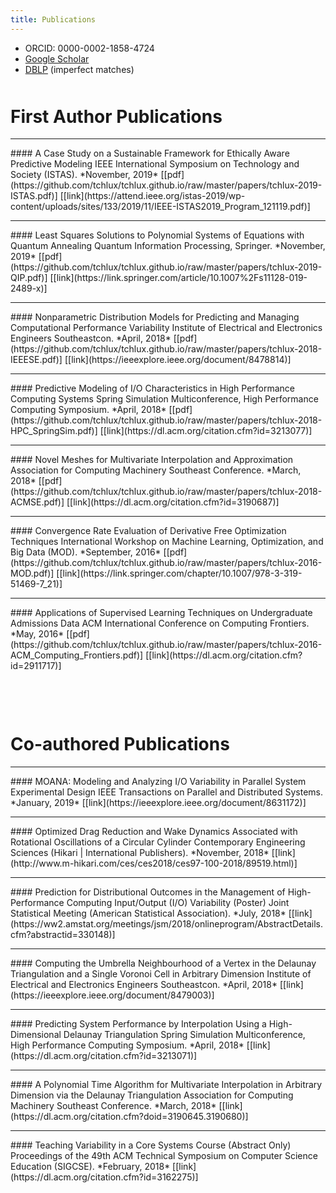 ```yaml
---
title: Publications
---
```


<style type="text/css">
hr { margin-top: "30px" !important; }
</style>

- ORCID: 0000-0002-1858-4724
- [Google Scholar](https://scholar.google.com/citations?user=wamfO3sAAAAJ&hl=en)
- [DBLP](https://dblp.org/pers/hd/l/Lux:Thomas) (imperfect matches)

<p style="margin-bottom:50px;"></p>

# First Author Publications

<hr>
#### A Case Study on a Sustainable Framework for Ethically Aware Predictive Modeling
IEEE International Symposium on Technology and Society (ISTAS). *November, 2019* [[pdf](https://github.com/tchlux/tchlux.github.io/raw/master/papers/tchlux-2019-ISTAS.pdf)] [[link](https://attend.ieee.org/istas-2019/wp-content/uploads/sites/133/2019/11/IEEE-ISTAS2019_Program_121119.pdf)]

<hr>
#### Least Squares Solutions to Polynomial Systems of Equations with Quantum Annealing
Quantum Information Processing, Springer. *November, 2019* [[pdf](https://github.com/tchlux/tchlux.github.io/raw/master/papers/tchlux-2019-QIP.pdf)] [[link](https://link.springer.com/article/10.1007%2Fs11128-019-2489-x)]

<hr>
#### Nonparametric Distribution Models for Predicting and Managing Computational Performance Variability
Institute of Electrical and Electronics Engineers Southeastcon. *April, 2018* [[pdf](https://github.com/tchlux/tchlux.github.io/raw/master/papers/tchlux-2018-IEEESE.pdf)] [[link](https://ieeexplore.ieee.org/document/8478814)]

<hr>
#### Predictive Modeling of I/O Characteristics in High Performance Computing Systems
Spring Simulation Multiconference, High Performance Computing Symposium. *April, 2018* [[pdf](https://github.com/tchlux/tchlux.github.io/raw/master/papers/tchlux-2018-HPC_SpringSim.pdf)] [[link](https://dl.acm.org/citation.cfm?id=3213077)]

<hr>
#### Novel Meshes for Multivariate Interpolation and Approximation
Association for Computing Machinery Southeast Conference. *March, 2018* [[pdf](https://github.com/tchlux/tchlux.github.io/raw/master/papers/tchlux-2018-ACMSE.pdf)] [[link](https://dl.acm.org/citation.cfm?id=3190687)]

<hr>
#### Convergence Rate Evaluation of Derivative Free Optimization Techniques
International Workshop on Machine Learning, Optimization, and Big Data (MOD). *September, 2016* [[pdf](https://github.com/tchlux/tchlux.github.io/raw/master/papers/tchlux-2016-MOD.pdf)] [[link](https://link.springer.com/chapter/10.1007/978-3-319-51469-7_21)]

<hr>
#### Applications of Supervised Learning Techniques on Undergraduate Admissions Data 
ACM International Conference on Computing Frontiers. *May, 2016* [[pdf](https://github.com/tchlux/tchlux.github.io/raw/master/papers/tchlux-2016-ACM_Computing_Frontiers.pdf)] [[link](https://dl.acm.org/citation.cfm?id=2911717)]



<p style="margin-bottom:100px;"></p>

# Co-authored Publications

<hr>
#### MOANA: Modeling and Analyzing I/O Variability in Parallel System Experimental Design
IEEE Transactions on Parallel and Distributed Systems. *January, 2019* [[link](https://ieeexplore.ieee.org/document/8631172)]

<hr>
#### Optimized Drag Reduction and Wake Dynamics Associated with Rotational Oscillations of a Circular Cylinder
Contemporary Engineering Sciences (Hikari | International Publishers). *November, 2018* [[link](http://www.m-hikari.com/ces/ces2018/ces97-100-2018/89519.html)]

<hr>
#### Prediction for Distributional Outcomes in the Management of High-Performance Computing Input/Output (I/O) Variability (Poster)
Joint Statistical Meeting (American Statistical Association). *July, 2018* [[link](https://ww2.amstat.org/meetings/jsm/2018/onlineprogram/AbstractDetails.cfm?abstractid=330148)]

<hr>
#### Computing the Umbrella Neighbourhood of a Vertex in the Delaunay Triangulation and a Single Voronoi Cell in Arbitrary Dimension
Institute of Electrical and Electronics Engineers Southeastcon. *April, 2018* [[link](https://ieeexplore.ieee.org/document/8479003)]

<hr>
#### Predicting System Performance by Interpolation Using a High-Dimensional Delaunay Triangulation
Spring Simulation Multiconference, High Performance Computing Symposium. *April, 2018* [[link](https://dl.acm.org/citation.cfm?id=3213071)]

<hr>
#### A Polynomial Time Algorithm for Multivariate Interpolation in Arbitrary Dimension via the Delaunay Triangulation
Association for Computing Machinery Southeast Conference. *March, 2018* [[link](https://dl.acm.org/citation.cfm?doid=3190645.3190680)]

<hr>
#### Teaching Variability in a Core Systems Course (Abstract Only)
Proceedings of the 49th ACM Technical Symposium on Computer Science Education (SIGCSE). *February, 2018* [[link](https://dl.acm.org/citation.cfm?id=3162275)]
